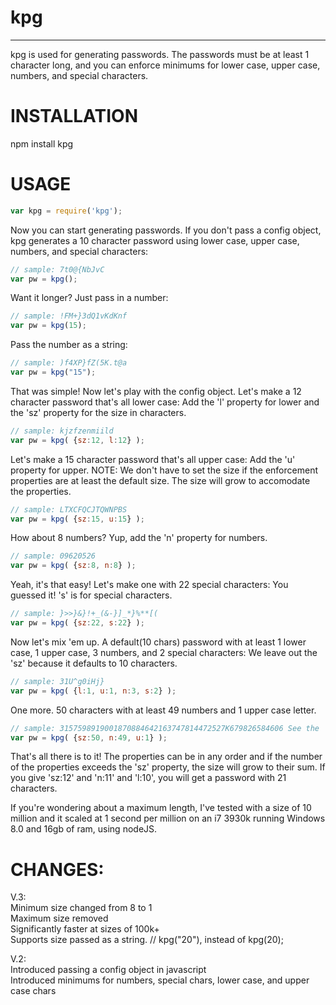 # kpg
<hr/>

kpg is used for generating passwords. The passwords must be at least 1 character long, and you can enforce minimums for lower case, upper case, numbers, and special characters.

INSTALLATION
============

npm install kpg

USAGE
=====
```javascript
var kpg = require('kpg');
```

Now you can start generating passwords. If you don't pass a config object, kpg generates a 10 character password using lower case, upper case, numbers, and special characters:
```javascript
// sample: 7t0@{NbJvC
var pw = kpg();
```

Want it longer? Just pass in a number:
```javascript
// sample: !FM+}3dQ1vKdKnf
var pw = kpg(15);
```

Pass the number as a string:
```javascript
// sample: )f4XP}fZ(5K.t@a
var pw = kpg("15");
```

That was simple! Now let's play with the config object. Let's make a 12 character password that's all lower case: Add the 'l' property for lower and the 'sz' property for the size in characters.<br/>
```javascript
// sample: kjzfzenmiild
var pw = kpg( {sz:12, l:12} );
```

Let's make a 15 character password that's all upper case: Add the 'u' property for upper. NOTE: We don't have to set the size if the enforcement properties are at least the default size. The size will grow to accomodate the properties.
```javascript
// sample: LTXCFQCJTQWNPBS
var pw = kpg( {sz:15, u:15} );
```

How about 8 numbers? Yup, add the 'n' property for numbers.
```javascript
// sample: 09620526
var pw = kpg( {sz:8, n:8} );
```

Yeah, it's that easy! Let's make one with 22 special characters: You guessed it! 's' is for special characters.
```javascript
// sample: }>>}&}!+_(&-}]_*}%**[(
var pw = kpg( {sz:22, s:22} );
```

Now let's mix 'em up. A default(10 chars) password with at least 1 lower case, 1 upper case, 3 numbers, and 2 special characters: We leave out the 'sz' because it defaults to 10 characters.
```javascript
// sample: 31U^g0iHj}
var pw = kpg( {l:1, u:1, n:3, s:2} );
```

One more. 50 characters with at least 49 numbers and 1 upper case letter.
```javascript
// sample: 3157598919001870884642163747814472527K679826584606 See the 'K' in there?
var pw = kpg( {sz:50, n:49, u:1} );
```

That's all there is to it! The properties can be in any order and if the number of the properties exceeds the 'sz' property, the size will grow to their sum. If you give 'sz:12' and 'n:11' and 'l:10', you will get a password with 21 characters.

If you're wondering about a maximum length, I've tested with a size of 10 million and it scaled at 1 second per million on an i7 3930k running Windows 8.0 and 16gb of ram, using nodeJS.

CHANGES:
========

V.3:<br/>
Minimum size changed from 8 to 1<br/>
Maximum size removed<br/>
Significantly faster at sizes of 100k+<br/>
Supports size passed as a string. // kpg("20"), instead of kpg(20);

V.2:<br/>
Introduced passing a config object in javascript<br/>
Introduced minimums for numbers, special chars, lower case, and upper case chars<br/>
